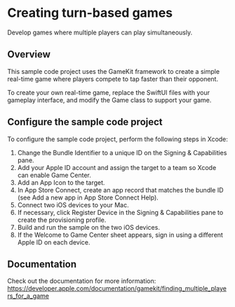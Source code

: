 # Creating turn-based games

Develop games where multiple players can play simultaneously.

## Overview

This sample code project uses the GameKit framework to create a simple real-time game where players compete to tap faster than their opponent.

To create your own real-time game, replace the SwiftUI files with your gameplay interface, and modify the Game class to support your game.

## Configure the sample code project

To configure the sample code project, perform the following steps in Xcode:

1. Change the Bundle Identifier to a unique ID on the Signing & Capabilities pane.
2. Add your Apple ID account and assign the target to a team so Xcode can enable Game Center.
3. Add an App Icon to the target.
4. In App Store Connect, create an app record that matches the bundle ID (see Add a new app in App Store Connect Help).
5. Connect two iOS devices to your Mac.
6. If necessary, click Register Device in the Signing & Capabilities pane to create the provisioning profile.
7. Build and run the sample on the two iOS devices.
8. If the Welcome to Game Center sheet appears, sign in using a different Apple ID on each device.

## Documentation

Check out the documentation for more information:
https://developer.apple.com/documentation/gamekit/finding_multiple_players_for_a_game
